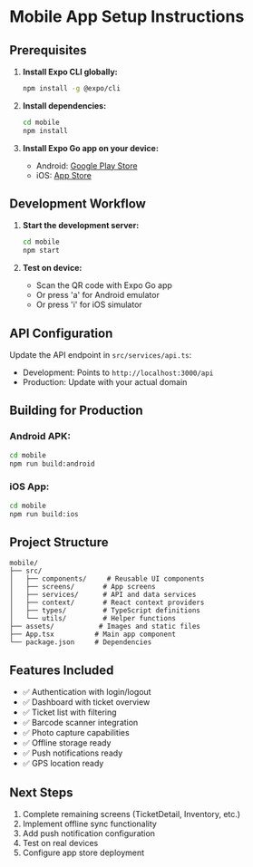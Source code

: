 # Mobile App Setup Instructions

## Prerequisites

1. **Install Expo CLI globally:**
   ```bash
   npm install -g @expo/cli
   ```

2. **Install dependencies:**
   ```bash
   cd mobile
   npm install
   ```

3. **Install Expo Go app on your device:**
   - Android: [Google Play Store](https://play.google.com/store/apps/details?id=host.exp.exponent)
   - iOS: [App Store](https://apps.apple.com/app/expo-go/id982107779)

## Development Workflow

1. **Start the development server:**
   ```bash
   cd mobile
   npm start
   ```

2. **Test on device:**
   - Scan the QR code with Expo Go app
   - Or press 'a' for Android emulator
   - Or press 'i' for iOS simulator

## API Configuration

Update the API endpoint in `src/services/api.ts`:
- Development: Points to `http://localhost:3000/api`
- Production: Update with your actual domain

## Building for Production

### Android APK:
```bash
cd mobile
npm run build:android
```

### iOS App:
```bash
cd mobile  
npm run build:ios
```

## Project Structure

```
mobile/
├── src/
│   ├── components/     # Reusable UI components
│   ├── screens/       # App screens
│   ├── services/      # API and data services
│   ├── context/       # React context providers
│   ├── types/         # TypeScript definitions
│   └── utils/         # Helper functions
├── assets/           # Images and static files
├── App.tsx          # Main app component
└── package.json     # Dependencies
```

## Features Included

- ✅ Authentication with login/logout
- ✅ Dashboard with ticket overview
- ✅ Ticket list with filtering
- ✅ Barcode scanner integration
- ✅ Photo capture capabilities
- ✅ Offline storage ready
- ✅ Push notifications ready
- ✅ GPS location ready

## Next Steps

1. Complete remaining screens (TicketDetail, Inventory, etc.)
2. Implement offline sync functionality
3. Add push notification configuration
4. Test on real devices
5. Configure app store deployment